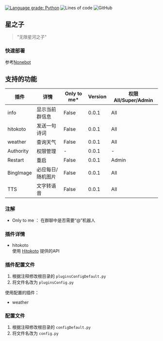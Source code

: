 # 
[![Language grade: Python](https://img.shields.io/lgtm/grade/python/g/Lparksi/Sohn_des_Sterns.svg?logo=lgtm&logoWidth=18)](https://lgtm.com/projects/g/Lparksi/Sohn_des_Sterns/)
![Lines of code](https://img.shields.io/tokei/lines/github/lparksi/Sohn_des_Sterns)
![GitHub](https://img.shields.io/github/license/Lparksi/Sohn_des_Sterns)



## 星之子
> "无限星河之子" 

### 快速部署

参考[Nonebot](https://docs.nonebot.dev/guide/installation.html)
## 支持的功能  
| 插件 | 详情 | Only to me* | Version | 权限 All/Super/Admin | 
| --- | --- | --- | ---| --- |
| info | 显示当前群信息 | False | 0.0.1 | All |
| hitokoto | 发送一句诗词 | False | 0.0.1 | All |
| weather | 查询天气 | False | 0.0.1 | All |
|Authority | 权限管理 | -| 0.0.1 | -|
| Restart | 重启 | False | 0.0.1 | Admin |
| BingImage | 必应每日/随机图片 | False | 0.0.1 | All|
| TTS | 文字转语音 | False | 0.0.1 | All |

  
### 注解  
- Only to me ： 在群聊中是否需要“@”机器人
### 插件详情
- hitokoto  
使用 [Hitokoto](https://hitokoto.cn/) 提供的API
### 插件配置文件  
1. 根据注释修改根目录的 `pluginsConfigDefault.py`  
2. 将文件名改为 `pluginsConfig.py`    

使用配置的插件：
- weather
### 配置文件
1. 根据注释修改根目录的 `configDefault.py` 
2. 将文件名改为 `config.py`
